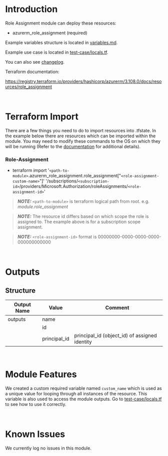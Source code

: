 # Introduction
Role Assignment module can deploy these resources:
* azurerm_role_assignment (required)

Example variables structure is located in [variables.md](variables.md).

Example use case is located in [test-case/locals.tf](test-case/locals.tf).

You can also see [changelog](CHANGELOG.md).

Terraform documentation:

https://registry.terraform.io/providers/hashicorp/azurerm/3.108.0/docs/resources/role_assignment

&nbsp;

# Terraform Import
There are a few things you need to do to import resources into .tfstate. In the example below there are resources which can be imported within the module. You may need to modify these commands to the OS on which they will be running (Refer to the [documentation](https://developer.hashicorp.com/terraform/cli/commands/import#example-import-into-resource-configured-with-for_each) for additional details).
### Role-Assignment
* terraform import '`<path-to-module>`.azurerm_role_assignment.role_assignment["`<role-assignment-custom-name>`"]' '/subscriptions/`<subscription-id>`/providers/Microsoft.Authorization/roleAssignments/`<role-assignment-id>`'
 > **_NOTE:_** `<path-to-module>` is terraform logical path from root. e.g. _module.role\_assignment_

 > **_NOTE:_** The resource id differs based on which scope the role is assigned to. The example above is for a subscription scope assignment.
 
 > **_NOTE:_** `<role-assignment-id>` format is 00000000-0000-0000-0000-000000000000

&nbsp;

# Outputs
## Structure

| Output Name | Value        | Comment                                       |
| ----------- | ------------ | --------------------------------------------- |
| outputs     | name         |                                               |
|             | id           |                                               |
|             | principal_id | principal_id (object_id) of assigned identity |


&nbsp;

# Module Features
We created a custom required variable named `custom_name` which is used as a unique value for looping through all instances of the resource. This variable is also used to access the module outputs. Go to [test-case/locals.tf](test-case/locals.tf) to see how to use it correctly.

&nbsp;

# Known Issues
We currently log no issues in this module.